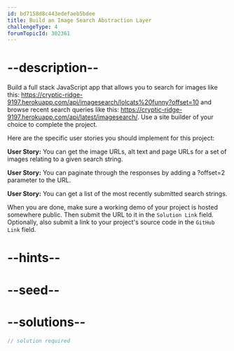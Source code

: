 ```yaml
---
id: bd7158d8c443edefaeb5bdee
title: Build an Image Search Abstraction Layer
challengeType: 4
forumTopicId: 302361
---
```


# --description--

Build a full stack JavaScript app that allows you to search for images like this: <https://cryptic-ridge-9197.herokuapp.com/api/imagesearch/lolcats%20funny?offset=10> and browse recent search queries like this: <https://cryptic-ridge-9197.herokuapp.com/api/latest/imagesearch/>. Use a site builder of your choice to complete the project.

Here are the specific user stories you should implement for this project:

**User Story:** You can get the image URLs, alt text and page URLs for a set of images relating to a given search string.

**User Story:** You can paginate through the responses by adding a ?offset=2 parameter to the URL.

**User Story:** You can get a list of the most recently submitted search strings.

When you are done, make sure a working demo of your project is hosted somewhere public. Then submit the URL to it in the `Solution Link` field. Optionally, also submit a link to your project's source code in the `GitHub Link` field.

# --hints--


# --seed--

# --solutions--

```js
// solution required
```
